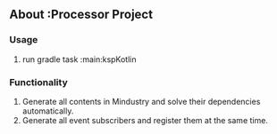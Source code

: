 ## About :Processor Project
### Usage
1. run gradle task :main:kspKotlin
### Functionality
1. Generate all contents in Mindustry and solve their dependencies automatically.
2. Generate all event subscribers and register them at the same time.